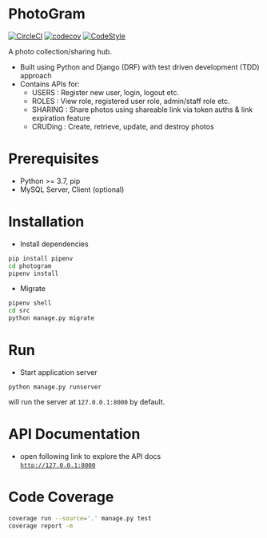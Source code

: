 # PhotoGram

[![CircleCI](https://circleci.com/gh/toransahu/photogram.svg?style=shield)](https://circleci.com/gh/toransahu/photogram)
[![codecov](https://codecov.io/gh/toransahu/photogram/branch/master/graph/badge.svg)](https://codecov.io/gh/toransahu/photogram)
[![CodeStyle](https://img.shields.io/badge/code%20style-pep8-green.svg)](https://www.python.org/dev/peps/pep-0008/) 


A photo collection/sharing hub.
- Built using Python and Django (DRF) with test driven development (TDD) approach
- Contains APIs for:
	- USERS : Register new user, login, logout etc.
	- ROLES : View role, registered user role,  admin/staff role etc.
	- SHARING : Share photos using shareable link via token auths & link expiration feature
	- CRUDing : Create, retrieve, update, and destroy photos

# Prerequisites
- Python >= 3.7, pip
- MySQL Server, Client (optional)

# Installation
- Install dependencies
```bash
pip install pipenv
cd photogram
pipenv install
```

- Migrate
```bash
pipenv shell
cd src
python manage.py migrate
```

# Run
- Start application server
```
python manage.py runserver
```

will run the server at `127.0.0.1:8000` by default.

# API Documentation
- open following link to explore the API docs  
[`http://127.0.0.1:8000`](http://127.0.0.1:8000)

# Code Coverage
```bash
coverage run --source='.' manage.py test
coverage report -m
```

